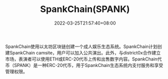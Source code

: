 ﻿---
weight: 
title: "SpankChain(SPANK)"
description: "SpankChain使用以太坊区块链创建一个成人娱乐生态系统"
date: 2022-03-25T21:57:40+08:00
lastmod: 2022-03-25T16:45:40+08:00
draft: false
authors: ["Metabd"]
featuredImage: "spankchainspank.webp"
link: ""
tags: ["数字代币","SpankChain(SPANK)"]
categories: ["navigation"]
navigation: ["数字代币"]
lightgallery: true
toc: true
pinned: false
recommend: false
recommend1: false
---
SpankChain使用以太坊区块链创建一个成人娱乐生态系统。SpankChain计划创建SpankChain camsite，用户可以加入公共演出。此外，与district0x合作建立市场，表演者可以使用ETH或ERC-20代币上传和出售数字内容。SpankChain代币（SPANK）是一种ERC-20代币，用于SpankChain生态系统内支付服务和享受管理权限。
